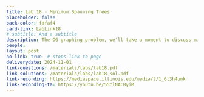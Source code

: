 ```yaml
---
title: Lab 18 - Minimum Spanning Trees
placeholder: false
back-color: fafaf4
card-link: LabLink18
# subtitle: And a subtitle
description: The OG graphing problem, we'll take a moment to discuss minimum spanning tree problems.
people:
layout: post
no-link: true  # stops link to page 
deliverydate: 2024-11-01
link-questions: /materials/labs/lab18.pdf
link-solutions: /materials/labs/lab18-sol.pdf
link-recording: https://mediaspace.illinois.edu/media/t/1_6t3h4umk
link-recording-ta: https://youtu.be/55tlNACByiM
---
```










